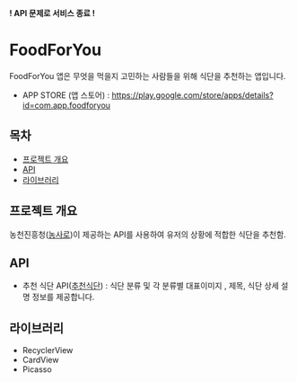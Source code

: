 **! API 문제로 서비스 종료 !**

# FoodForYou
FoodForYou 앱은 무엇을 먹을지 고민하는 사람들을 위해 식단을 추천하는 앱입니다.
* APP STORE (앱 스토어) : https://play.google.com/store/apps/details?id=com.app.foodforyou
<!-- 목차 -->
## 목차
* [프로젝트 개요](#프로젝트-개요)
* [API](#API)
* [라이브러리](#라이브러리)


<!-- 프로젝트 개요 --> 
## 프로젝트 개요
농천진흥청([농사로](http://www.nongsaro.go.kr/portal/ps/psz/psza/contentMain.ps?menuId=PS03954))이 제공하는 API를 사용하여 유저의 상황에 적합한 식단을 추천함.

<!-- API -->
## API
* 추천 식단 API([추천식단](http://www.nongsaro.go.kr/portal/ps/psz/psza/contentMain.ps?menuId=PS03954)) 
: 식단 분류 및 각 분류별 대표이미지 , 제목, 식단 상세 설명 정보를 제공합니다.

<!-- 라이브러리 --> 
## 라이브러리
* RecyclerView
* CardView
* Picasso
